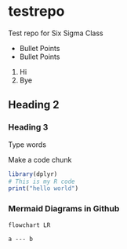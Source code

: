 # testrepo

Test repo for Six Sigma Class

- Bullet Points
- Bullet Points

1. Hi
2. Bye

## Heading 2

### Heading 3

Type words

Make a code chunk

```r
library(dplyr)
# This is my R code
print("hello world")
```

### Mermaid Diagrams in Github

```mermaid
flowchart LR

a --- b

```
